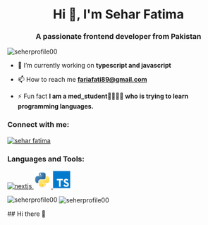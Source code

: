 

<h1 align="center">Hi 👋, I'm Sehar Fatima</h1>
<h3 align="center">A passionate frontend developer from Pakistan</h3>










<p align="left"> <img src="https://komarev.com/ghpvc/?username=seherprofile00&label=Profile%20views&color=0e75b6&style=flat" alt="seherprofile00" /> </p>

- 🔭 I’m currently working on **typescript and javascript**

- 📫 How to reach me **fariafati89@gmail.com**

- ⚡ Fun fact **I am a med_student👩🏻‍⚕️💊 who is trying to learn programming languages.**

<h3 align="left">Connect with me:</h3>
<p align="left">
<a href="https://linkedin.com/in/sehar fatima" target="blank"><img align="center" src="https://raw.githubusercontent.com/rahuldkjain/github-profile-readme-generator/master/src/images/icons/Social/linked-in-alt.svg" alt="sehar fatima" height="30" width="40" /></a>
</p>

<h3 align="left">Languages and Tools:</h3>
<p align="left"> <a href="https://www.w3.org/html/" target="_blank" rel="noreferrer"> <img src="https://raw.githubusercontent.com/devicons/devicon/master/icons/html5/html5-origin.com/logos/nextjs-2.svg" alt="nextjs" width="40" height="40"/> </a> <a href="https://www.python.org" target="_blank" rel="noreferrer"> <img src="https://raw.githubusercontent.com/devicons/devicon/master/icons/python/python-original.svg" alt="python" width="40" height="40"/> </a> <a href="https://www.typescriptlang.org/" target="_blank" rel="noreferrer"> <img src="https://raw.githubusercontent.com/devicons/devicon/master/icons/typescript/typescript-original.svg" alt="typescript" width="40" height="40"/> </a> </p>

<p><img align="left" src="https://github-readme-stats.vercel.app/api/top-langs?username=seherprofile00&show_icons=true&locale=en&layout=compact" alt="seherprofile00" /></p>

<p>&nbsp;<img align="center" src="https://github-readme-stats.vercel.app/api?username=seherprofile00&show_icons=true&locale=en" alt="seherprofile00" /></p>
## Hi there 👋

<!--
**Seherprofile00/Seherprofile00** is a ✨ _special_ ✨ repository because its `README.md` (this file) appears on your GitHub profile.

Here are some ideas to get you started:

- 🔭 I’m currently working on ...
- 🌱 I’m currently learning ...
- 👯 I’m looking to collaborate on ...
- 🤔 I’m looking for help with ...
- 💬 Ask me about ...
- 📫 How to reach me: ...
- 😄 Pronouns: ...
- ⚡ Fun fact: ...
-->
